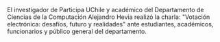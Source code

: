El investigador de Participa UChile y académico del Departamento de Ciencias de la Computación Alejandro Hevia realizó la charla: "Votación electrónica: desafíos, futuro y realidades" ante estudiantes, académicos, funcionarios y público general del departamento. 